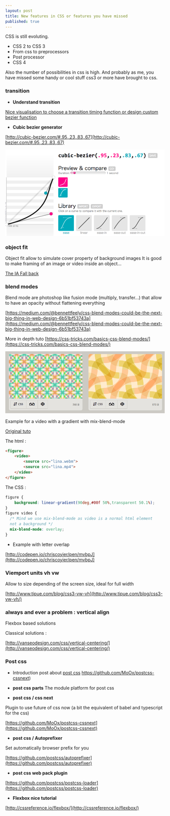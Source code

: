 ```yaml
---
layout: post
title: New features in CSS or features you have missed
published: true
---
```


CSS is still evoluting.

* CSS 2 to CSS 3
* From css to preprocessors
* Post processor
* CSS 4

Also the number of possibilities in css is high. And probably as me, you have missed some handy or cool stuff css3 or more have brought to css.


### **transition**

* **Understand transition**

[Nice visualisation to choose a transition timing function or design custom bezier function](http://www.the-art-of-web.com/css/timing-function/)

* **Cubic bezier generator**

[http://cubic-bezier.com/#.95,.23,.83,.67](http://cubic-bezier.com/#.95,.23,.83,.67)

<img src="../images/css-cubic-bezier.png" title="cubic bezier generator">

### **object fit**

Object fit allow to simulate cover property of background images
It is good to make framing of an image or video inside an object...


[The IA Fall back](https://medium.com/@primozcigler/neat-trick-for-css-object-fit-fallback-on-edge-and-other-browsers-afbc53bbb2c3)

### **blend modes**

Blend mode are photoshop like fusion mode (multiply, transfer...) that allow to have an opacity without flattening everything

[https://medium.com/@bennettfeely/css-blend-modes-could-be-the-next-big-thing-in-web-design-6b51bf53743a](https://medium.com/@bennettfeely/css-blend-modes-could-be-the-next-big-thing-in-web-design-6b51bf53743a)

More in depth tuto
[https://css-tricks.com/basics-css-blend-modes/](https://css-tricks.com/basics-css-blend-modes/)

<a href="http://bennettfeely.com/gradients/">
  <img src="../images/css-blend-mode.png" title="examples of mix blend mode">
</a>


Example for a video with a gradient with mix-blend-mode

[Original tuto](http://thenewcode.com/1020/HTML5-Video-Effects-with-CSS-Blend-Modes)

The html :
```html
<figure>
	<video>
		<source src="lina.webm">
		<source src="lina.mp4">
	</video>
</figure>
```

The CSS :
```css
figure {
	background: linear-gradient(90deg,#00f 50%,transparent 50.1%);
}
figure video {
  /* Mind we use mix-blend-mode as video is a normal html element
  not a background */
  mix-blend-mode: overlay;
}
```

* Example with letter overlap

[http://codepen.io/chriscoyier/pen/mvbpJ](http://codepen.io/chriscoyier/pen/mvbpJ)

### **Viemport units vh vw**

Allow to size depending of the screen size, ideal for full width

[http://www.tipue.com/blog/css3-vw-vh](http://www.tipue.com/blog/css3-vw-vh/)


### **always and ever a problem : vertical align**

Flexbox based solutions



Classical solutions :

[http://vanseodesign.com/css/vertical-centering/](http://vanseodesign.com/css/vertical-centering/)

### **Post css**

* Introduction post about [post css](http://julian.io/some-things-you-may-think-about-postcss-and-you-might-be-wrong/)
https://github.com/MoOx/postcss-cssnext)

* **post css parts** The module platform for post css

* **post css / css next**

Plugin to use future of css now (a bit the equivalent of babel and typescript for the css)

[https://github.com/MoOx/postcss-cssnext](https://github.com/MoOx/postcss-cssnext)

* **post css / Autoprefixer**

Set automatically browser prefix for you

[https://github.com/postcss/autoprefixer](https://github.com/postcss/autoprefixer)

* **post css web pack plugin**

[https://github.com/postcss/postcss-loader](https://github.com/postcss/postcss-loader)

* **Flexbox nice tutorial**

[http://cssreference.io/flexbox/](http://cssreference.io/flexbox/)

